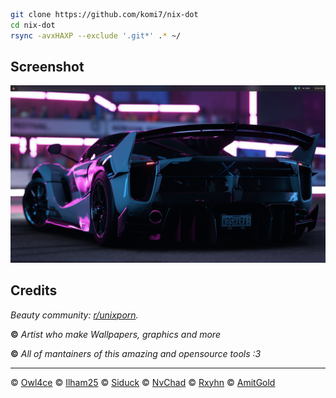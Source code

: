 
```sh
git clone https://github.com/komi7/nix-dot
cd nix-dot
rsync -avxHAXP --exclude '.git*' .* ~/
```
## Screenshot

![Screenshot](https://github.com/Komi7/resources/blob/main/screenshot/Hyprland_desktop.png)

## Credits

_Beauty community: [r/unixporn](https://www.reddit.com/r/unixporn)._

**©** _Artist who make Wallpapers, graphics and more_

**©** _All of mantainers of this amazing and opensource tools :3_

---

© [Owl4ce](https://github.com/owl4ce) © [Ilham25](https://github.com/ilham25) ©
[Siduck](https://github.com/siduck) © [NvChad](https://github.com/NvChad) ©
[Rxyhn](https://github.com/rxyhn) © [AmitGold](https://github.com/AmitGolden)
